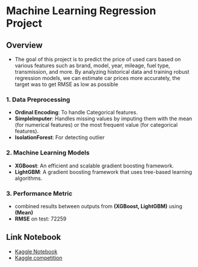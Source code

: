 # Machine Learning Regression Project
## Overview
-  The goal of this project is to predict the price of used cars based on various features such as brand, model, year, mileage, fuel type, transmission, and more. By analyzing historical data and training robust regression models, we can estimate car prices more accurately, the target was to get RMSE as low as possible
### 1. **Data Preprocessing**
- **Ordinal Encoding**: To handle Categorical features.
- **SimpleImputer**: Handles missing values by imputing them with the mean (for numerical features) or the most frequent value (for categorical features).
- **IsolationForest**: For detecting outlier
### 2. **Machine Learning Models**
-  **XGBoost**: An efficient and scalable gradient boosting framework.
-  **LightGBM**: A gradient boosting framework that uses tree-based learning algorithms.
###  3. Performance Metric 
-  combined results between outputs from **(XGBoost, LightGBM)** using **(Mean)**
-  **RMSE** on test: 72259
## Link Notebook
-  [Kaggle Notebook](https://www.kaggle.com/code/aliabdelmenam/used-car-price-regreesion)
-  [Kaggle competition](https://www.kaggle.com/competitions/playground-series-s4e9)
